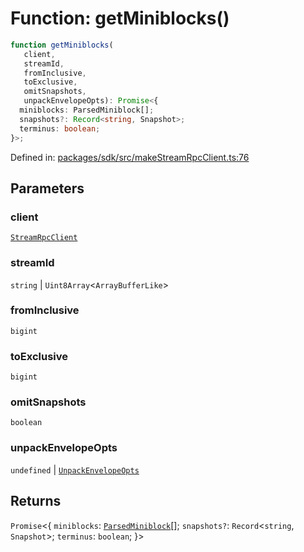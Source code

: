 # Function: getMiniblocks()

```ts
function getMiniblocks(
   client, 
   streamId, 
   fromInclusive, 
   toExclusive, 
   omitSnapshots, 
   unpackEnvelopeOpts): Promise<{
  miniblocks: ParsedMiniblock[];
  snapshots?: Record<string, Snapshot>;
  terminus: boolean;
}>;
```

Defined in: [packages/sdk/src/makeStreamRpcClient.ts:76](https://github.com/towns-protocol/towns/blob/0db1fd0ac7258e8db8cedfb6183e8eade8284fa1/packages/sdk/src/makeStreamRpcClient.ts#L76)

## Parameters

### client

[`StreamRpcClient`](../type-aliases/StreamRpcClient.md)

### streamId

`string` | `Uint8Array`\<`ArrayBufferLike`\>

### fromInclusive

`bigint`

### toExclusive

`bigint`

### omitSnapshots

`boolean`

### unpackEnvelopeOpts

`undefined` | [`UnpackEnvelopeOpts`](../interfaces/UnpackEnvelopeOpts.md)

## Returns

`Promise`\<\{
  `miniblocks`: [`ParsedMiniblock`](../interfaces/ParsedMiniblock.md)[];
  `snapshots?`: `Record`\<`string`, `Snapshot`\>;
  `terminus`: `boolean`;
\}\>
